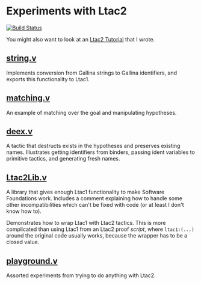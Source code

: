 # Experiments with Ltac2

[![Build Status](https://travis-ci.com/tchajed/coq-ltac2-experiments.svg?branch=master)](https://travis-ci.com/tchajed/coq-ltac2-experiments)

You might also want to look at an [Ltac2
Tutorial](https://github.com/tchajed/ltac2-tutorial) that I wrote.

## [string.v](src/string.v)

Implements conversion from Gallina strings to Gallina identifiers, and exports
this functionality to Ltac1.

## [matching.v](src/matching.v)

An example of matching over the goal and manipulating hypotheses.

## [deex.v](src/deex.v)

A tactic that destructs exists in the hypotheses and preserves existing names.
Illustrates getting identifiers from binders, passing ident variables to
primitive tactics, and generating fresh names.

## [Ltac2Lib.v](src/Ltac2Lib.v)

A library that gives enough Ltac1 functionality to make Software Foundations
work. Includes a comment explaining how to handle some other incompatibilities
which can't be fixed with code (or at least I don't know how to).

Demonstrates how to wrap Ltac1 with Ltac2 tactics. This is more complicated than
using Ltac1 from an Ltac2 proof _script_, where `ltac1:(...)` around the
original code usually works, because the wrapper has to be a closed value.

## [playground.v](src/playground.v)

Assorted experiments from trying to do anything with Ltac2.

